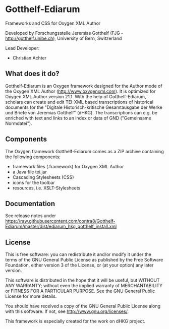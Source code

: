 # Gotthelf-Ediarum
Frameworks and CSS for Oxygen XML Author

Developed by Forschungsstelle Jeremias Gotthelf (FJG - http://gotthelf.unibe.ch), University of Bern, Switzerland

Lead Developer:

* Christian Achter

## What does it do?

Gotthelf-Ediarum is an Oxygen framework designed for the Author mode of the Oxygen XML Author 
(http://www.oxygenxml.com). It is optimized for Oxygen XML Author version 21.1. With the help of
Gotthelf-Ediarum, scholars can create and edit TEI-XML based transcriptions of historical
documents for the "Digitale Historisch-kritische Gesamtausgabe der Werke und Briefe von Jeremias Gotthelf" (dHKG).
The transcriptions can e.g. be enriched with text and links to an index or data of GND ("Gemeinsame Normdatei").

## Components

The Oxygen framework Gotthelf-Ediarum comes as a ZIP archive containing the following 
components: 

* framework files (.framework) for Oxygen XML Author
* a Java file tei.jar
* Cascading Stylesheets (CSS)
* icons for the toolbar
* resources, i.e. XSLT-Stylesheets

## Documentation

See release notes under https://raw.githubusercontent.com/contra8/Gotthelf-Ediarum/master/dist/ediarum_hkg_gotthelf_install.xml

## License

This is free software: you can redistribute it and/or modify 
it under the terms of the GNU General Public License as published by
the Free Software Foundation, either version 3 of the License, or
(at your option) any later version.

This software is distributed in the hope that it will be useful,
but WITHOUT ANY WARRANTY; without even the implied warranty of
MERCHANTABILITY or FITNESS FOR A PARTICULAR PURPOSE.  See the
GNU General Public License for more details.

You should have received a copy of the GNU General Public License
along with this software. If not, see <http://www.gnu.org/licenses/>.

This framework is especially created for the work on dHKG project.
